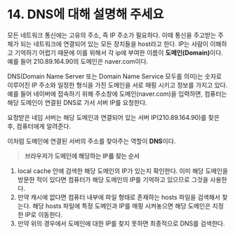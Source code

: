 # 14. DNS에 대해 설명해 주세요

모든 네트워크 통신에는 고유의 주소, 즉 IP 주소가 필요하다. 이때 통신을 주고받는 주체가 되는 네트워크에 연결되어 있는 모든 장치들을 host라고 한다. IP는 사람이 이해하고 기억하기 어렵기 때문에 이를 위해서 각 ip에 부여한 이름이 <strong>도메인(Domain)</strong>이다. 예를 들어 210.89.164.90의 도메인은 naver.com이다.

DNS(Domain Name Server 또는 Domain Name Service 모두를 의미)는 숫자로 이루어진 IP 주소와 일정한 형식을 가진 도메인을 서로 매핑 시키고 정보를 가지고 있다. 예를 들어 네이버에 접속하기 위해 주소창에 도메인(naver.com)을 입력하면, 컴퓨터는 해당 도메인이 연결된 DNS로 가서 서버 IP를 요청한다.

요청받은 네임 서버는 해당 도메인과 연결되어 있는 서버 IP(210.89.164.90)를 찾은 후, 컴퓨터에게 알려준다.

이처럼 도메인에 연결된 서버의 주소를 찾아주는 역할이 **DNS**이다.

> **브라우저가 도메인에 해당하는 IP를 찾는 순서**

1. local cache 안에 검색한 해당 도메인의 IP가 있는지 확인한다. 이미 해당 도메인을 방문한 적이 있다면 컴퓨터가 해당 도메인의 IP를 기억하고 있으므로 그것을 사용한다.
2. 만약 캐시에 없다면 컴퓨터 내부에 파일 형태로 존재하는 hosts 파일을 검색해서 찾는다. 해당 hosts 파일에 특정 도메인과 IP를 매핑 시켜놓으면 해당 도메인은 지정한 IP로 이동한다.
3. 만약 위의 경우에서 도메인에 대한 IP를 찾지 못하면 최종적으로 DNS를 검색한다.